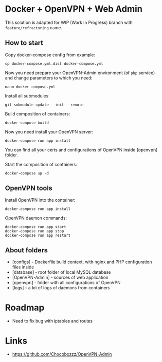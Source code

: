 # Docker + OpenVPN + Web Admin

This solution is adapted for WIP (Work In Progress) branch with
`feature/refractoring` name.

## How to start

Copy docker-compose config from example:

    cp docker-compose.yml.dist docker-compose.yml

Now you need prepare your OpenVPN-Admin environment (of `php` service)
and change parameters to which you need:

    nano docker-compose.yml

Install all submodules:

    git submodule update --init --remote

Build composition of containers:

    docker-compose build

Now you need install your OpenVPN server:

    docker-compose run app install

You can find all your certs and configurations of OpenVPN inside [openvpn] folder.

Start the composition of containers:

    docker-compose up -d

## OpenVPN tools

Install OpenVPN into the container:

    docker-compose run app install

OpenVPN daemon commands:

    docker-compose run app start
    docker-compose run app stop
    docker-compose run app restart

## About folders

* [configs] - Dockerfile build context, with nginx and PHP configuration files inside
* [database] - root folder of local MySQL database
* [OpenVPN-Admin] - sources of web application
* [openvpn] - folder with all configurations of OpenVPN
* [logs] - a lot of logs of daemons from containers

# Roadmap

* Need to fix bug with iptables and routes

# Links

* https://github.com/Chocobozzz/OpenVPN-Admin
